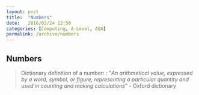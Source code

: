 ```yaml
---
layout: post
title:  "Numbers"
date:   2016/02/24 12:56
categories: [Computing, A-Level, AQA]
permalink: /archive/numbers
---
```


## Numbers

> Dictionary definition of a number:
> : "*An arithmetical value, expressed by a word, symbol, or figure, representing a particular quantity and used in counting and making calculations*" - Oxford dictionary